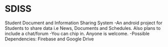 # SDISS
Student Document and Information Sharing System
-An android project for Students to share data i.e News, Documents and Schedules. Also plans to include a chat/forum
-You can chip in. Anyone is welcome.
-Possible Dependencies: Firebase and Google Drive
